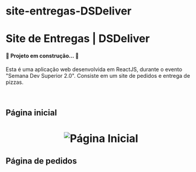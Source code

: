 # site-entregas-DSDeliver
<h1>Site de Entregas | DSDeliver</h1>
<h4>🚧 Projeto em construção... 🚧</h4>
<p>Esta é uma aplicação web desenvolvida em ReactJS, durante o evento "Semana Dev Superior 2.0". Consiste em um site de pedidos e entrega de pizzas.</p>
<br>
<h2> Página inicial </h2>
<h1 align="center">
  <img alt="Página Inicial" title="Página Inicial" src="./screenshots/index.jpg" />
</h1>
<h2>Página de pedidos</h2>
